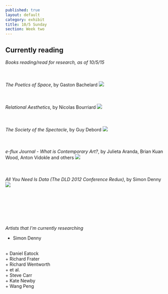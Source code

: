 ```yaml
---
published: true
layout: default
category: exhibit
title: 10/5 Sunday
section: Week two
---
```


## Currently reading

_Books reading/read for research, as of 10/5/15_
<br><br>
<br><br>
_The Poetics of Space_, by Gaston Bachelard
<img src="https://upload.wikimedia.org/wikipedia/en/f/fa/The_Poetics_of_Space_%28French_edition%29.jpg">
<br><br>
<br><br>
_Relational Aesthetics_, by Nicolas Bourriard
<img src="http://hyperallergic.com/wp-content/uploads/2011/02/Relational_Aesthetics.jpg">
<br><br>
<br><br>
_The Society of the Spectacle_, by Guy Debord
<img src="https://upload.wikimedia.org/wikipedia/en/f/f9/The_Society_of_the_Spectacle_%28original_French_edition%29.jpg">
<br><br>
<br><br>
_e-flux Journal - What is Contemporary Art?_, by Julieta Aranda, Brian Kuan Wood, Anton Vidokle and others
<img src="http://www.sternberg-press.com/files/book/175/e-flux_journal_whatiscontemporaryart_cover_364.jpg">
<br><br>
<br><br>
_All You Need Is Data (The DLD 2012 Conference Redux)_, by Simon Denny
<img src="https://cdn.shopify.com/s/files/1/0181/3055/products/IMG_0616_grande.jpg?v=1386024196">
<br><br>
<br><br>
<br><br>
<br><br>
_Artists that I'm currently researching_
<br>
+ Simon Denny
 <br>
+ Daniel Eatock
 <br>
+ Richard Frater
 <br>
+ Richard Wentworth
 <br>
+ et al.
 <br>
+ Steve Carr
 <br>
+ Kate Newby
 <br>
+ Wang Peng
